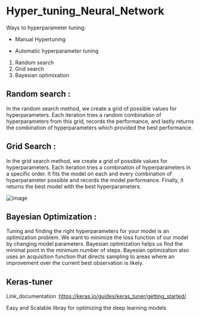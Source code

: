 # Hyper_tuning_Neural_Network

Ways to hyperparameter tuning:

- Manual Hypertuning

- Automatic hyperparameter tuning

1.   Random search 
2.   Grid  search
3.   Bayesian optimixation

## Random search : 
In the random search method, we create a grid of possible values for hyperparameters. Each iteration tries a random combination of hyperparameters from this grid, records the performance, and lastly returns the combination of hyperparameters which provided the best performance.

## Grid Search :
In the grid search method, we create a grid of possible values for hyperparameters. Each iteration tries a combination of hyperparameters in a specific order. It fits the model on each and every combination of hyperparameter possible and records the model performance. Finally, it returns the best model with the best hyperparameters. 

![image](https://user-images.githubusercontent.com/54509629/126820027-7292922b-a65a-4252-8fe5-d1b256b3d2cb.png)

## Bayesian Optimization :
Tuning and finding the right hyperparameters for your model is an optimization problem. We want to minimize the loss function of our model by changing model parameters. Bayesian optimization helps us find the minimal point in the minimum number of steps. Bayesian optimization also uses an acquisition function that directs sampling to areas where an improvement over the current best observation is likely.

## Keras-tuner
Link_documentation :https://keras.io/guides/keras_tuner/getting_started/

Easy and Scalable libray for optimizing the deep learning models
